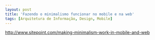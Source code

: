 ```yaml
---
layout: post
title: 'Fazendo o minimalismo funcionar no mobile e na web'
tags: [Arquitetura de Informação, Design, Mobile]
---
```


<http://www.sitepoint.com/making-minimalism-work-in-mobile-and-web>
